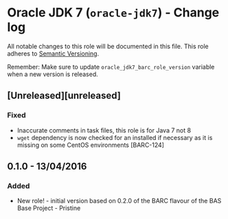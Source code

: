 # Oracle JDK 7 (`oracle-jdk7`) - Change log
 
All notable changes to this role will be documented in this file.
This role adheres to [Semantic Versioning](http://semver.org/spec/v2.0.0.html).
 
Remember: Make sure to update `oracle_jdk7_barc_role_version` variable when a new version is released.
 
## [Unreleased][unreleased]

### Fixed

* Inaccurate comments in task files, this role is for Java 7 not 8
* `wget` dependency is now checked for an installed if necessary as it is missing on some CentOS environments [BARC-124]

## 0.1.0 - 13/04/2016

### Added
 
* New role! - initial version based on 0.2.0 of the BARC flavour of the BAS Base Project - Pristine

